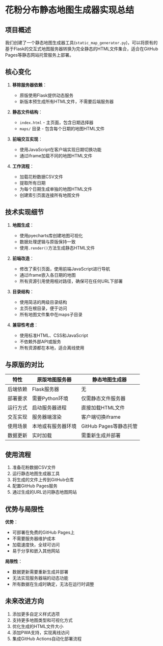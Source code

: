 # 花粉分布静态地图生成器实现总结

## 项目概述

我们创建了一个静态地图生成器工具(`static_map_generator.py`)，可以将原有的基于Flask的交互式地图服务器转换为完全静态的HTML文件集合，适合在GitHub Pages等静态网站托管服务上部署。

## 核心变化

1. **移除服务器依赖**：
   - 原版使用Flask提供动态服务
   - 新版本预生成所有HTML文件，不需要后端服务器

2. **静态文件结构**：
   - `index.html` - 主页面，包含日期选择器
   - `maps/` 目录 - 包含每个日期的地图HTML文件

3. **前端交互实现**：
   - 使用JavaScript在客户端实现日期切换功能
   - 通过iframe加载不同的地图HTML文件

4. **工作流程**：
   - 加载花粉数据CSV文件
   - 提取所有日期
   - 为每个日期生成单独的地图HTML文件
   - 创建索引页面连接所有地图文件

## 技术实现细节

1. **地图生成**：
   - 使用pyecharts库创建地图可视化
   - 数据处理逻辑与原版保持一致
   - 使用`.render()`方法生成静态HTML文件

2. **前端改造**：
   - 修改了索引页面，使用前端JavaScript进行导航
   - 通过iframe嵌入各日期的地图
   - 所有资源引用使用相对路径，确保可在任何URL下部署

3. **目录结构**：
   - 使用简洁的两级目录结构
   - 主页在根目录，便于访问
   - 所有地图文件集中在maps子目录

4. **兼容性考虑**：
   - 使用标准HTML、CSS和JavaScript
   - 不依赖外部API或服务
   - 所有资源都在本地，适合离线使用

## 与原版的对比

| 特性 | 原版地图服务器 | 静态地图生成器 |
|------|--------------|--------------|
| 后端依赖 | Flask服务器 | 无 |
| 部署要求 | 需要Python环境 | 仅需静态文件服务器 |
| 运行方式 | 启动服务器进程 | 直接加载HTML文件 |
| 交互实现 | 服务器端渲染 | 客户端切换iframe |
| 使用场景 | 本地或有服务器环境 | GitHub Pages等静态托管 |
| 数据更新 | 实时加载 | 需重新生成并部署 |

## 使用流程

1. 准备花粉数据CSV文件
2. 运行静态地图生成器工具
3. 将生成的文件上传到GitHub仓库
4. 配置GitHub Pages服务
5. 通过生成的URL访问静态地图网站

## 优势与局限性

**优势**：
- 可部署在免费的GitHub Pages上
- 不需要服务器维护成本
- 加载速度快，全球可访问
- 易于分享和嵌入其他网站

**局限性**：
- 数据更新需要重新生成并部署
- 无法实现服务器端的动态功能
- 所有数据在生成时确定，无法在运行时调整

## 未来改进方向

1. 添加更多自定义样式选项
2. 支持更多地图类型和可视化方式
3. 优化生成的HTML文件大小
4. 添加PWA支持，实现离线访问
5. 集成GitHub Actions自动化部署流程 